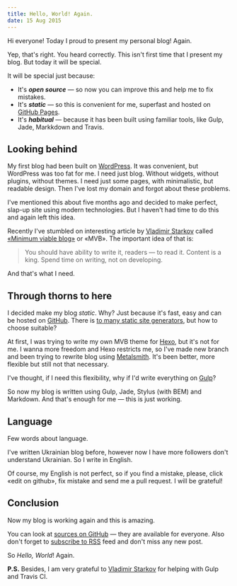 ```yaml
---
title: Hello, World! Again.
date: 15 Aug 2015
---
```


Hi everyone! Today I proud to present my personal blog! Again.

Yep, that's right. You heard correctly. This isn't first time that I present my blog. But today it will be special.

<!-- more -->

It will be special just because:

* It's **_open source_** — so now you can improve this and help me to fix mistakes.
* It's **_static_** — so this is convenient for me, superfast and hosted on [GitHub Pages][gh-pages].
* It's **_habitual_** — because it has been built using familiar tools, like Gulp, Jade, Markkdown and Travis.

## Looking behind

My first blog had been built on [WordPress][wordpress]. It was convenient, but WordPress was too fat for me. I need just blog. Without widgets, without plugins, without themes. I need just some pages, with minimalistic, but readable design. Then I've lost my domain and forgot about these problems.

I've mentioned this about five months ago and decided to make perfect, slap-up site using modern technologies. But I haven't had time to do this and again left this idea.

Recently I've stumbled on interesting article by [Vladimir Starkov][starkov] called [«Minimum viable blog»][mvb] or «MVB». The important idea of that is:

> You should have ability to write it, readers — to read it. Content is a king. Spend time on writing, not on developing.

And that's what I need.

## Through thorns to here

I decided make my blog _static_. Why? Just because it's fast, easy and can be hosted on [GitHub][gh-pages]. There is [to many static site generators][staticgen], but how to choose suitable?

At first, I was trying to write my own MVB theme for [Hexo][hexo], but it's not for me. I wanna more freedom and Hexo restricts me, so I've made new branch and been trying to rewrite blog using [Metalsmith][metalsmith]. It's been better, more flexible but still not that necessary.

I've thought, if I need this flexibility, why if I'd write everything on [Gulp][gulp]?

So now my blog is written using Gulp, Jade, Stylus (with BEM) and Markdown. And that's enough for me — this is just working.

## Language

Few words about language.

I've written Ukrainian blog before, however now I have more followers don't understand Ukrainian. So I write in English.

Of course, my English is not perfect, so if you find a mistake, please, click «edit on github», fix mistake and send me a pull request. I will be grateful!

## Conclusion

Now my blog is working again and this is amazing.

You can look at [sources on GitHub][repo] — they are available for everyone. Also don't forget to [subscribe to RSS][feed] feed and don't miss any new post.

So _Hello, World_! Again.

**P.S.** Besides, I am very grateful to [Vladimir Starkov][starkov] for helping with Gulp and Travis CI.

[gh-pages]: https://pages.github.com/
[wordpress]: https://wordpress.org/
[starkov]: https://iamstarkov.com/
[mvb]: https://iamstarkov.com/mvb/
[staticgen]: https://www.staticgen.com/
[hexo]: https://hexo.io/
[metalsmith]: http://www.metalsmith.io/
[gulp]: http://gulpjs.com/
[repo]: https://github.com/denysdovhan/denysdovhan.github.io
[feed]: /rss.xml
